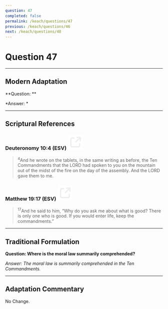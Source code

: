 ```yaml
---
question: 47
completed: false
permalink: /keach/questions/47
previous: /keach/questions/46
next: /keach/questions/48
---
```

# Question 47

---
## Modern Adaptation
**Question: **

*Answer: *

---
## Scriptural References
### Deuteronomy 10:4 (ESV) <a href="https://biblegateway.com/passage/?search=Deuteronomy+10%3A4&version=ESV"><img src="/assets/svg/link.svg"/></a>
> <sup>4</sup>And he wrote on the tablets, in the same writing as before, the Ten Commandments that the LORD had spoken to you on the mountain out of the midst of the fire on the day of the assembly. And the LORD gave them to me.

### Matthew 19:17 (ESV) <a href="https://biblegateway.com/passage/?search=Matthew+19%3A17&version=ESV"><img src="/assets/svg/link.svg"/></a>
> <sup>17</sup>And he said to him, “Why do you ask me about what is good? There is only one who is good. If you would enter life, keep the commandments.”


---
## Traditional Formulation
**Question: Where is the moral law summarily comprehended?**

*Answer: The moral law is summarily comprehended in the Ten Commandments.*

---
## Adaptation Commentary
No Change.